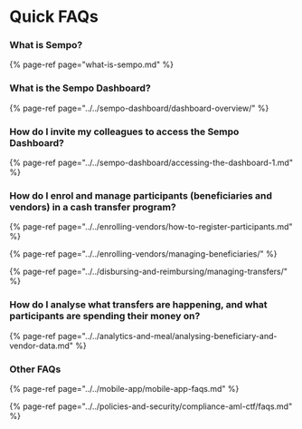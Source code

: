 # Quick FAQs

### What is Sempo?

{% page-ref page="what-is-sempo.md" %}

### What is the Sempo Dashboard?

{% page-ref page="../../sempo-dashboard/dashboard-overview/" %}

### How do I invite my colleagues to access the Sempo Dashboard?

{% page-ref page="../../sempo-dashboard/accessing-the-dashboard-1.md" %}

### How do I enrol and manage participants \(beneficiaries and vendors\) in a cash transfer program?

{% page-ref page="../../enrolling-vendors/how-to-register-participants.md" %}

{% page-ref page="../../enrolling-vendors/managing-beneficiaries/" %}

{% page-ref page="../../disbursing-and-reimbursing/managing-transfers/" %}

### How do I analyse what transfers are happening, and what participants are spending their money on?

{% page-ref page="../../analytics-and-meal/analysing-beneficiary-and-vendor-data.md" %}



### Other FAQs

{% page-ref page="../../mobile-app/mobile-app-faqs.md" %}

{% page-ref page="../../policies-and-security/compliance-aml-ctf/faqs.md" %}



